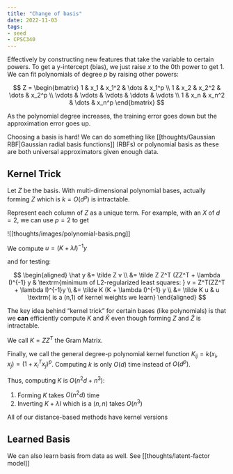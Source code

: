```yaml
---
title: "Change of basis"
date: 2022-11-03
tags:
- seed
- CPSC340
---
```


Effectively by constructing new features that take the variable to certain powers. To get a y-intercept (bias), we just raise $x$ to the 0th power to get 1. We can fit polynomials of degree $p$ by raising other powers:

$$
Z =
\begin{bmatrix}
1 & x_1 & x_1^2 & \dots & x_1^p \\
1 & x_2 & x_2^2 & \dots & x_2^p \\
\vdots & \vdots & \vdots & \ddots & \vdots \\
1 & x_n & x_n^2 & \dots & x_n^p
\end{bmatrix}
$$

As the polynomial degree increases, the training error goes down but the approximation error goes up.

Choosing a basis is hard! We can do something like [[thoughts/Gaussian RBF|Gaussian radial basis functions]] (RBFs) or polynomial basis as these are both universal approximators given enough data.

## Kernel Trick
Let $Z$ be the basis. With multi-dimensional polynomial bases, actually forming $Z$ which is $k = O(d^p)$ is intractable.

Represent each column of $Z$ as a unique term. For example, with an $X$ of $d=2$, we can use $p=2$ to get

![[thoughts/images/polynomial-basis.png]]

We compute $u = (K + \lambda I)^{-1}y$

and for testing:

$$
\begin{aligned}
\hat y &= \tilde Z v \\
&= \tilde Z Z^T (ZZ^T + \lambda I)^{-1} y & \textrm{minimum of L2-regularized least squares: } v = Z^T(ZZ^T + \lambda I)^{-1}y \\
&= \tilde K (K + \lambda I)^{-1} y \\
&= \tilde K u & u \textrm{ is a (n,1) of kernel weights we learn}
\end{aligned}
$$

The key idea behind “kernel trick” for certain bases (like polynomials) is that we **can** efficiently compute $K$ and $\tilde K$ even though forming $Z$ and $\tilde Z$ is intractable.

We call $K = ZZ^T$ the Gram Matrix.

Finally, we call the general degree-p polynomial kernel function $K_{ij} = k(x_i, x_j) = (1 + x_i^Tx_j)^p$. Computing $k$ is only $O(d)$ time instead of $O(d^p)$.

Thus, computing $K$ is $O(n^2d + n^3)$:
1. Forming $K$ takes $O(n^2d)$ time
2. Inverting $K+\lambda I$ which is a $(n,n)$ takes $O(n^3)$

All of our distance-based methods have kernel versions

## Learned Basis
We can also learn basis from data as well. See [[thoughts/latent-factor model]]